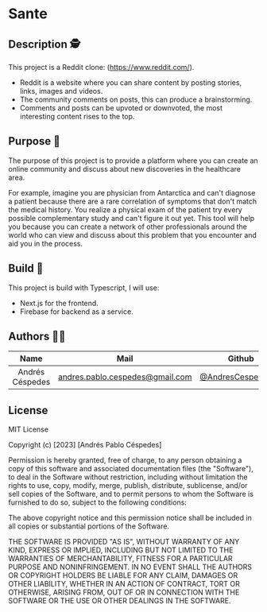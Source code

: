 # Sante 
## Description 🕵️

This project is a Reddit clone: (https://www.reddit.com/).
+ Reddit is a website where you can share content by posting stories, links, images and videos. 
+ The community comments on posts, this can produce a brainstorming. 
+ Comments and posts can be upvoted or downvoted, the most interesting content rises to the top.

## Purpose 🎯

The purpose of this project is to provide a platform where you can create an online community and discuss about new discoveries in the healthcare area.

For example, imagine you are physician from Antarctica and can't diagnose a patient because there are a rare correlation of symptoms that don't match the medical history. You realize a physical exam of the patient try every possible complementary study and can't figure it out yet. This tool will help you because you can create a network of other professionals around the world who can view and discuss about this problem that you encounter and aid you in the process.

## Build 🔨

This project is build with Typescript, I will use:
+ Next.js for the frontend.
+ Firebase for backend as a service.

## Authors 👨‍💻
| Name  | Mail | Github
| :-----: | :-----: | :-----: |
| Andrés Céspedes | andres.pablo.cespedes@gmail.com | [@AndresCespedes23](https://github.com/AndresCespedes23)

## License
MIT License

Copyright (c) [2023] [Andrés Pablo Céspedes]

Permission is hereby granted, free of charge, to any person obtaining a copy
of this software and associated documentation files (the "Software"), to deal
in the Software without restriction, including without limitation the rights
to use, copy, modify, merge, publish, distribute, sublicense, and/or sell
copies of the Software, and to permit persons to whom the Software is
furnished to do so, subject to the following conditions:

The above copyright notice and this permission notice shall be included in all
copies or substantial portions of the Software.

THE SOFTWARE IS PROVIDED "AS IS", WITHOUT WARRANTY OF ANY KIND, EXPRESS OR
IMPLIED, INCLUDING BUT NOT LIMITED TO THE WARRANTIES OF MERCHANTABILITY,
FITNESS FOR A PARTICULAR PURPOSE AND NONINFRINGEMENT. IN NO EVENT SHALL THE
AUTHORS OR COPYRIGHT HOLDERS BE LIABLE FOR ANY CLAIM, DAMAGES OR OTHER
LIABILITY, WHETHER IN AN ACTION OF CONTRACT, TORT OR OTHERWISE, ARISING FROM,
OUT OF OR IN CONNECTION WITH THE SOFTWARE OR THE USE OR OTHER DEALINGS IN THE
SOFTWARE.